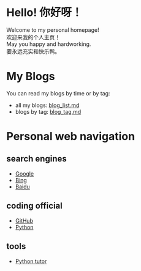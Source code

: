 # Hello! 你好呀！  
Welcome to my personal homepage!  
欢迎来我的个人主页！  
May you happy and hardworking.  
要永远充实和快乐鸭。  

# My Blogs  
You can read my blogs by time or by tag:  
 - all my blogs: [blog_list.md](https://mofree.github.io/blog_list.html)  
 - blogs by tag: [blog_tag.md](https://mofree.github.io/blog_tag.html)  
 
# Personal web navigation  
## search engines  
 - [Google](https://www.google.com/)  
 - [Bing](https://www.bing.com/)  
 - [Baidu](https://www.baidu.com/)  
## coding official  
 - [GitHub](https://github.com)  
 - [Python](https://www.python.org/)  
## tools  
 - [Python tutor](http://www.pythontutor.com/)  
